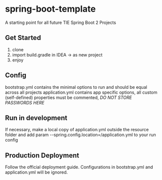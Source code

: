 # spring-boot-template
A starting point for all future TIE Spring Boot 2 Projects

## Get Started
1. clone
2. import build.gradle in IDEA -> as new project
3. enjoy

## Config
bootstrap.yml contains the minimal options to run and should be equal across all projects
application.yml contains app specific options, all custom (self-defined) properties must be commented, *DO NOT STORE PASSWORDS HERE*

## Run in development
If necessary, make a local copy of application.yml outside the resource folder and add param --spring.config.location=<location>/application.yml to your run config

## Production Deployment
Follow the official deployment guide. Configurations in bootstrap.yml and application.yml will be ignored.
